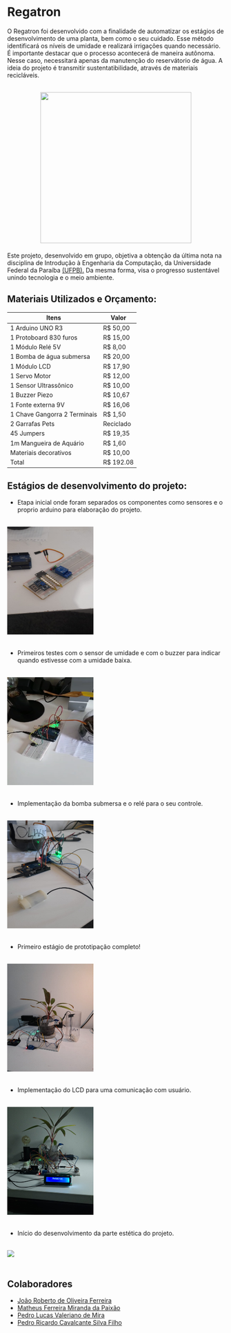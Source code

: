 # Regatron
<p style="align: justify"> O Regatron foi desenvolvido com a finalidade de automatizar os estágios de desenvolvimento de uma planta, bem como o seu cuidado. Esse método identificará os níveis de umidade e realizará irrigações quando necessário. 
É importante destacar que o processo acontecerá de maneira autônoma. Nesse caso, necessitará apenas da manutenção do reservátorio de água. A ideia do projeto é transmitir sustentatibilidade, através de materiais recicláveis.</p>

<br>
    <div align="center">
    <img src="https://lh3.googleusercontent.com/pw/ACtC-3fVSBZ0XF-mUcv7a3J-DNii5sXyQyVQS8M5dN_CReYTNwVIgeyLImmg7FHC9m2ZPTLOG7ZmtUNUiZpeY2ChBNOmF3VJDTpZT4EUe4C3clmmlQsKffZQcGmOBnoARhBDGCGYeP_Nuu5uqdVwxI4hohh4=s500-no?authuser=0" width = "350" height = "350" tilte = "Logo do Projeto">
    </div>
</br>

<div style="align: justify"> Este projeto, desenvolvido em grupo, objetiva a obtenção da última nota na disciplina de Introdução à Engenharia da Computação, da Universidade Federal da Paraíba <a href = http://ci.ufpb.br/>(UFPB).</a> Da mesma forma, visa o progresso sustentável unindo tecnologia e o meio ambiente.</div>


## Materiais Utilizados e Orçamento:
Itens     |             Valor          |
----------| ---------------------------|
1 Arduino UNO R3 |  R$ 50,00           | 
1 Protoboard 830 furos | R$ 15,00      |
1 Módulo Relé 5V |   R$ 8,00           |
1 Bomba de água submersa | R$ 20,00    |
1 Módulo LCD   |        R$ 17,90       |
1 Servo Motor |      R$ 12,00          |
1 Sensor Ultrassônico |  R$ 10,00      |
1 Buzzer Piezo |       R$ 10,67        |
1 Fonte externa 9V |    R$ 16,06       | 
1 Chave Gangorra 2 Terminais | R$ 1,50 | 
2 Garrafas Pets |      Reciclado       | 
45 Jumpers      |    R$ 19,35          |
1m Mangueira de Aquário |   R$ 1,60   |
Materiais decorativos |   R$ 10,00     |
Total                |   R$ 192.08     |



## Estágios de desenvolvimento do projeto:
- Etapa inicial onde foram separados os componentes como sensores e o proprio arduino para elaboração do projeto.

<br>
    <div align="left">
    <img src="https://raw.githubusercontent.com/CavalcantePedro/Regador-Autonomo/main/Fotos/Prototipa%C3%A7%C3%A3o/07_06_2021.jpg" width = "200" height = "250" tilte = "Início do Projeto">
    </div>
</br>

- Primeiros testes com o sensor de umidade e com o buzzer para indicar quando estivesse com a umidade baixa.

<br>
    <div align="left">
    <img src="https://raw.githubusercontent.com/CavalcantePedro/Regador-Autonomo/main/Fotos/Prototipa%C3%A7%C3%A3o/08_06_2021.png" width = "200" height = "250" tilte = "Início do Projeto">
    </div>
</br>

- Implementação da bomba submersa e o relé para o seu controle.

<br>
    <div align="left">
    <img src="https://raw.githubusercontent.com/CavalcantePedro/Regador-Autonomo/main/Fotos/Prototipa%C3%A7%C3%A3o/09_06_2021.jpg" width = "200" height = "250" tilte = "Início do Projeto">
    </div>
</br>

- Primeiro estágio de prototipação completo!

<br>
    <div align="left">
    <img src="https://raw.githubusercontent.com/CavalcantePedro/Regador-Autonomo/main/Fotos/Prototipa%C3%A7%C3%A3o/16_06_2021.jpg" width = "200" height = "250" tilte = "Início do Projeto">
    </div>
</br>

- Implementação do LCD para uma comunicação com usuário.

<br>
    <div align ="left">
    <img src = "https://raw.githubusercontent.com/CavalcantePedro/Regador-Autonomo/main/Fotos/Prototipa%C3%A7%C3%A3o/21_06_2021(2).jpg" width = "200"
    height = "250" title = "Implementação do LCD">
    </div>
</br>

- Início do desenvolvimento da parte estética do projeto.

<br>
    <div align ="left">
    <img src = https://raw.githubusercontent.com/CavalcantePedro/Regatron/main/Fotos/Prototipa%C3%A7%C3%A3o/23_06_2021(2).jpg widht = "200" height = "200">
    </div>
</br>

## Colaboradores
- [João Roberto de Oliveira Ferreira](https://github.com/roberto967)
- [Matheus Ferreira Miranda da Paixão](https://github.com/matheusfer0902)
- [Pedro Lucas Valeriano de Mira](https://github.com/JovemPedr0)
- [Pedro Ricardo Cavalcante Silva Filho](https://github.com/CavalcantePedro)
